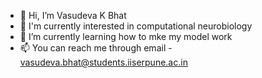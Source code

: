 - 👋 Hi, I’m Vasudeva K Bhat
- 👀 I'm currently interested in computational neurobiology
- 🌱 I’m currently learning how to mke my model work
- 📫 You can reach me through email - vasudeva.bhat@students.iiserpune.ac.in 

<!---
Vasudeva713/Vasudeva713 is a ✨ special ✨ repository because its `README.md` (this file) appears on your GitHub profile.
You can click the Preview link to take a look at your changes.
--->
